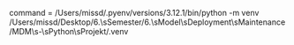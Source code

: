 command = /Users/missd/.pyenv/versions/3.12.1/bin/python -m venv /Users/missd/Desktop/6.\sSemester/6.\sModel\sDeployment\sMaintenance/MDM\s-\sPython\sProjekt/.venv